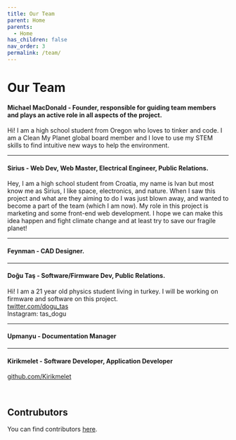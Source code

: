 ```yaml
---
title: Our Team
parent: Home
parents:
  - Home
has_children: false
nav_order: 3
permalink: /team/
---
```


# Our Team

#### Michael MacDonald - Founder, responsible for guiding team members and plays an active role in all aspects of the project.
Hi! I am a high school student from Oregon who loves to tinker and code. I am a Clean My Planet global board member and I love to use my STEM skills to find intuitive new ways to help the environment.

---

#### Sirius - Web Dev, Web Master, Electrical Engineer, Public Relations.
Hey, I am a high school student from Croatia, my name is Ivan but most know me as Sirius, I like space, electronics, and nature. When I saw this project and what are they aiming to do I was just blown away, and wanted to become a part of the team (which I am now). My role in this project is marketing and some front-end web development. I hope we can make this idea happen and fight climate change and at least try to save our fragile planet!

---

#### Feynman - CAD Designer.

---

#### Doğu Taş - Software/Firmware Dev, Public Relations.
Hi! I am a 21 year old physics student living in turkey. I will be working on firmware and software on this project.<br>
[twitter.com/dogu_tas](https://twitter.com/dogu_tas)<br>
Instagram: tas_dogu

---

#### Upmanyu - Documentation Manager

---

#### Kirikmelet - Software Developer, Application Developer
[github.com/Kirikmelet](https://github.com/Kirikmelet)

<br>

## Contrubutors
You can find contributors [here](https://github.com/Open-Source-Autonomous-Boat/OSAB/blob/main/CONTRIBUTORS.md).
